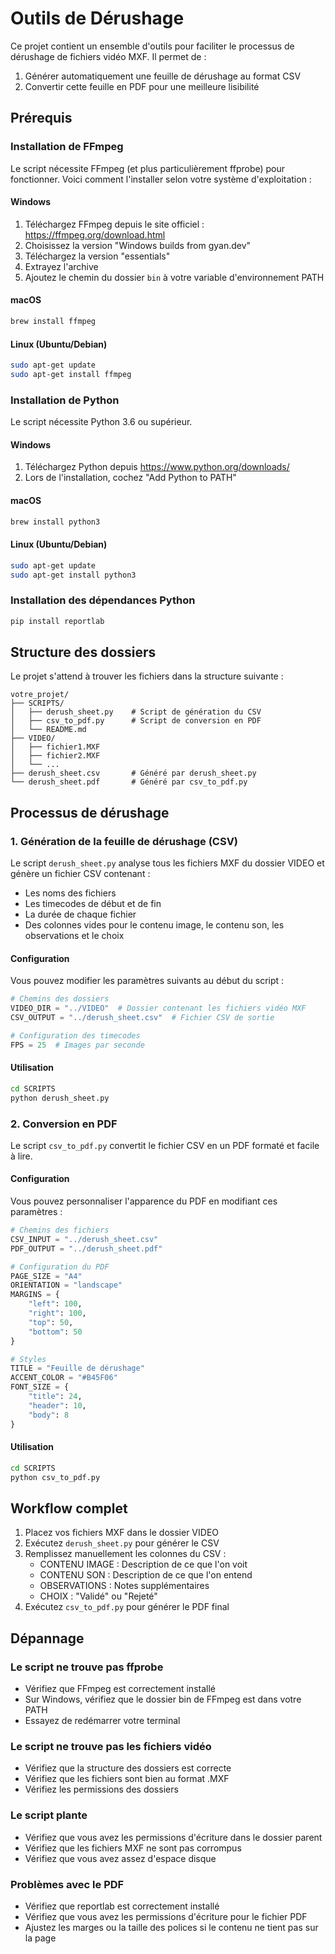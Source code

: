 # Outils de Dérushage

Ce projet contient un ensemble d'outils pour faciliter le processus de dérushage de fichiers vidéo MXF. Il permet de :
1. Générer automatiquement une feuille de dérushage au format CSV
2. Convertir cette feuille en PDF pour une meilleure lisibilité

## Prérequis

### Installation de FFmpeg

Le script nécessite FFmpeg (et plus particulièrement ffprobe) pour fonctionner. Voici comment l'installer selon votre système d'exploitation :

#### Windows
1. Téléchargez FFmpeg depuis le site officiel : https://ffmpeg.org/download.html
2. Choisissez la version "Windows builds from gyan.dev"
3. Téléchargez la version "essentials"
4. Extrayez l'archive
5. Ajoutez le chemin du dossier `bin` à votre variable d'environnement PATH

#### macOS
```bash
brew install ffmpeg
```

#### Linux (Ubuntu/Debian)
```bash
sudo apt-get update
sudo apt-get install ffmpeg
```

### Installation de Python

Le script nécessite Python 3.6 ou supérieur.

#### Windows
1. Téléchargez Python depuis https://www.python.org/downloads/
2. Lors de l'installation, cochez "Add Python to PATH"

#### macOS
```bash
brew install python3
```

#### Linux (Ubuntu/Debian)
```bash
sudo apt-get update
sudo apt-get install python3
```

### Installation des dépendances Python

```bash
pip install reportlab
```

## Structure des dossiers

Le projet s'attend à trouver les fichiers dans la structure suivante :
```
votre_projet/
├── SCRIPTS/
│   ├── derush_sheet.py    # Script de génération du CSV
│   ├── csv_to_pdf.py      # Script de conversion en PDF
│   └── README.md
├── VIDEO/
│   ├── fichier1.MXF
│   ├── fichier2.MXF
│   └── ...
├── derush_sheet.csv       # Généré par derush_sheet.py
└── derush_sheet.pdf       # Généré par csv_to_pdf.py
```

## Processus de dérushage

### 1. Génération de la feuille de dérushage (CSV)

Le script `derush_sheet.py` analyse tous les fichiers MXF du dossier VIDEO et génère un fichier CSV contenant :
- Les noms des fichiers
- Les timecodes de début et de fin
- La durée de chaque fichier
- Des colonnes vides pour le contenu image, le contenu son, les observations et le choix

#### Configuration
Vous pouvez modifier les paramètres suivants au début du script :
```python
# Chemins des dossiers
VIDEO_DIR = "../VIDEO"  # Dossier contenant les fichiers vidéo MXF
CSV_OUTPUT = "../derush_sheet.csv"  # Fichier CSV de sortie

# Configuration des timecodes
FPS = 25  # Images par seconde
```

#### Utilisation
```bash
cd SCRIPTS
python derush_sheet.py
```

### 2. Conversion en PDF

Le script `csv_to_pdf.py` convertit le fichier CSV en un PDF formaté et facile à lire.

#### Configuration
Vous pouvez personnaliser l'apparence du PDF en modifiant ces paramètres :
```python
# Chemins des fichiers
CSV_INPUT = "../derush_sheet.csv"
PDF_OUTPUT = "../derush_sheet.pdf"

# Configuration du PDF
PAGE_SIZE = "A4"
ORIENTATION = "landscape"
MARGINS = {
    "left": 100,
    "right": 100,
    "top": 50,
    "bottom": 50
}

# Styles
TITLE = "Feuille de dérushage"
ACCENT_COLOR = "#B45F06"
FONT_SIZE = {
    "title": 24,
    "header": 10,
    "body": 8
}
```

#### Utilisation
```bash
cd SCRIPTS
python csv_to_pdf.py
```

## Workflow complet

1. Placez vos fichiers MXF dans le dossier VIDEO
2. Exécutez `derush_sheet.py` pour générer le CSV
3. Remplissez manuellement les colonnes du CSV :
   - CONTENU IMAGE : Description de ce que l'on voit
   - CONTENU SON : Description de ce que l'on entend
   - OBSERVATIONS : Notes supplémentaires
   - CHOIX : "Validé" ou "Rejeté"
4. Exécutez `csv_to_pdf.py` pour générer le PDF final

## Dépannage

### Le script ne trouve pas ffprobe
- Vérifiez que FFmpeg est correctement installé
- Sur Windows, vérifiez que le dossier bin de FFmpeg est dans votre PATH
- Essayez de redémarrer votre terminal

### Le script ne trouve pas les fichiers vidéo
- Vérifiez que la structure des dossiers est correcte
- Vérifiez que les fichiers sont bien au format .MXF
- Vérifiez les permissions des dossiers

### Le script plante
- Vérifiez que vous avez les permissions d'écriture dans le dossier parent
- Vérifiez que les fichiers MXF ne sont pas corrompus
- Vérifiez que vous avez assez d'espace disque

### Problèmes avec le PDF
- Vérifiez que reportlab est correctement installé
- Vérifiez que vous avez les permissions d'écriture pour le fichier PDF
- Ajustez les marges ou la taille des polices si le contenu ne tient pas sur la page 